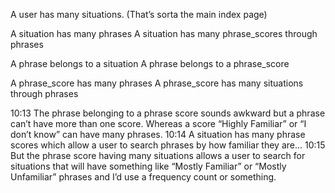 A user has many situations. (That’s sorta the main index page)

A situation has many phrases
A situation has many phrase_scores through phrases

A phrase belongs to a situation
A phrase belongs to a phrase_score

A phrase_score has many phrases
A phrase_score has many situations through phrases

10:13
The phrase belonging to a phrase score sounds awkward but a phrase can’t have more than one score.  Whereas a score “Highly Familiar” or “I don’t know” can have many phrases.
10:14
A situation has many phrase scores which allow a user to search phrases by how familiar they are...
10:15
But the phrase score having many situations allows a user to search for situations that will have something like “Mostly Familiar” or “Mostly Unfamiliar” phrases and I’d use a frequency count or something.
